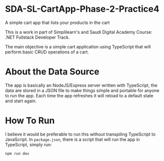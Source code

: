 # SDA-SL-CartApp-Phase-2-Practice4
A simple cart app that lists your products in the cart

This is a work in part of Simplilearn's and Saudi Digital Academy Course: .NET Fullstack Developer Track.

The main objective is a simple cart application using TypeScript that will perform basic CRUD operations of a cart.

# About the Data Source
The app is basically an NodeJS/Express server written with TypeScript, the data are stored in a JSON file to make things simple and portable for anyone to run the app.
Each time the app refreshes it will reload to a default state and start again.

# How To Run
I believe it would be preferable to run this without transpiling TypeScript to JavaScript. In ```package.json```, there is a script that will run the app in TypeScript, simply run:

```npm run dev```


